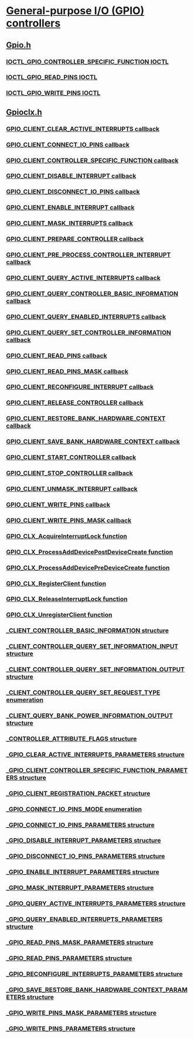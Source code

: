 # [General-purpose I/O (GPIO) controllers](index.md)
## [Gpio.h](../gpio/index.md)
### [IOCTL_GPIO_CONTROLLER_SPECIFIC_FUNCTION IOCTL](../gpio/ni-gpio-ioctl_gpio_controller_specific_function.md)
### [IOCTL_GPIO_READ_PINS IOCTL](../gpio/ni-gpio-ioctl_gpio_read_pins.md)
### [IOCTL_GPIO_WRITE_PINS IOCTL](../gpio/ni-gpio-ioctl_gpio_write_pins.md)
## [Gpioclx.h](../gpioclx/index.md)
### [GPIO_CLIENT_CLEAR_ACTIVE_INTERRUPTS callback](../gpioclx/nc-gpioclx-gpio_client_clear_active_interrupts.md)
### [GPIO_CLIENT_CONNECT_IO_PINS callback](../gpioclx/nc-gpioclx-gpio_client_connect_io_pins.md)
### [GPIO_CLIENT_CONTROLLER_SPECIFIC_FUNCTION callback](../gpioclx/nc-gpioclx-gpio_client_controller_specific_function.md)
### [GPIO_CLIENT_DISABLE_INTERRUPT callback](../gpioclx/nc-gpioclx-gpio_client_disable_interrupt.md)
### [GPIO_CLIENT_DISCONNECT_IO_PINS callback](../gpioclx/nc-gpioclx-gpio_client_disconnect_io_pins.md)
### [GPIO_CLIENT_ENABLE_INTERRUPT callback](../gpioclx/nc-gpioclx-gpio_client_enable_interrupt.md)
### [GPIO_CLIENT_MASK_INTERRUPTS callback](../gpioclx/nc-gpioclx-gpio_client_mask_interrupts.md)
### [GPIO_CLIENT_PREPARE_CONTROLLER callback](../gpioclx/nc-gpioclx-gpio_client_prepare_controller.md)
### [GPIO_CLIENT_PRE_PROCESS_CONTROLLER_INTERRUPT callback](../gpioclx/nc-gpioclx-gpio_client_pre_process_controller_interrupt.md)
### [GPIO_CLIENT_QUERY_ACTIVE_INTERRUPTS callback](../gpioclx/nc-gpioclx-gpio_client_query_active_interrupts.md)
### [GPIO_CLIENT_QUERY_CONTROLLER_BASIC_INFORMATION callback](../gpioclx/nc-gpioclx-gpio_client_query_controller_basic_information.md)
### [GPIO_CLIENT_QUERY_ENABLED_INTERRUPTS callback](../gpioclx/nc-gpioclx-gpio_client_query_enabled_interrupts.md)
### [GPIO_CLIENT_QUERY_SET_CONTROLLER_INFORMATION callback](../gpioclx/nc-gpioclx-gpio_client_query_set_controller_information.md)
### [GPIO_CLIENT_READ_PINS callback](../gpioclx/nc-gpioclx-gpio_client_read_pins.md)
### [GPIO_CLIENT_READ_PINS_MASK callback](../gpioclx/nc-gpioclx-gpio_client_read_pins_mask.md)
### [GPIO_CLIENT_RECONFIGURE_INTERRUPT callback](../gpioclx/nc-gpioclx-gpio_client_reconfigure_interrupt.md)
### [GPIO_CLIENT_RELEASE_CONTROLLER callback](../gpioclx/nc-gpioclx-gpio_client_release_controller.md)
### [GPIO_CLIENT_RESTORE_BANK_HARDWARE_CONTEXT callback](../gpioclx/nc-gpioclx-gpio_client_restore_bank_hardware_context.md)
### [GPIO_CLIENT_SAVE_BANK_HARDWARE_CONTEXT callback](../gpioclx/nc-gpioclx-gpio_client_save_bank_hardware_context.md)
### [GPIO_CLIENT_START_CONTROLLER callback](../gpioclx/nc-gpioclx-gpio_client_start_controller.md)
### [GPIO_CLIENT_STOP_CONTROLLER callback](../gpioclx/nc-gpioclx-gpio_client_stop_controller.md)
### [GPIO_CLIENT_UNMASK_INTERRUPT callback](../gpioclx/nc-gpioclx-gpio_client_unmask_interrupt.md)
### [GPIO_CLIENT_WRITE_PINS callback](../gpioclx/nc-gpioclx-gpio_client_write_pins.md)
### [GPIO_CLIENT_WRITE_PINS_MASK callback](../gpioclx/nc-gpioclx-gpio_client_write_pins_mask.md)
### [GPIO_CLX_AcquireInterruptLock function](../gpioclx/nf-gpioclx-gpio_clx_acquireinterruptlock.md)
### [GPIO_CLX_ProcessAddDevicePostDeviceCreate function](../gpioclx/nf-gpioclx-gpio_clx_processadddevicepostdevicecreate.md)
### [GPIO_CLX_ProcessAddDevicePreDeviceCreate function](../gpioclx/nf-gpioclx-gpio_clx_processadddevicepredevicecreate.md)
### [GPIO_CLX_RegisterClient function](../gpioclx/nf-gpioclx-gpio_clx_registerclient.md)
### [GPIO_CLX_ReleaseInterruptLock function](../gpioclx/nf-gpioclx-gpio_clx_releaseinterruptlock.md)
### [GPIO_CLX_UnregisterClient function](../gpioclx/nf-gpioclx-gpio_clx_unregisterclient.md)
### [_CLIENT_CONTROLLER_BASIC_INFORMATION structure](../gpioclx/ns-gpioclx-_client_controller_basic_information.md)
### [_CLIENT_CONTROLLER_QUERY_SET_INFORMATION_INPUT structure](../gpioclx/ns-gpioclx-_client_controller_query_set_information_input.md)
### [_CLIENT_CONTROLLER_QUERY_SET_INFORMATION_OUTPUT structure](../gpioclx/ns-gpioclx-_client_controller_query_set_information_output.md)
### [_CLIENT_CONTROLLER_QUERY_SET_REQUEST_TYPE enumeration](../gpioclx/ne-gpioclx-_client_controller_query_set_request_type.md)
### [_CLIENT_QUERY_BANK_POWER_INFORMATION_OUTPUT structure](../gpioclx/ns-gpioclx-_client_query_bank_power_information_output.md)
### [_CONTROLLER_ATTRIBUTE_FLAGS structure](../gpioclx/ns-gpioclx-_controller_attribute_flags.md)
### [_GPIO_CLEAR_ACTIVE_INTERRUPTS_PARAMETERS structure](../gpioclx/ns-gpioclx-_gpio_clear_active_interrupts_parameters.md)
### [_GPIO_CLIENT_CONTROLLER_SPECIFIC_FUNCTION_PARAMETERS structure](../gpioclx/ns-gpioclx-_gpio_client_controller_specific_function_parameters.md)
### [_GPIO_CLIENT_REGISTRATION_PACKET structure](../gpioclx/ns-gpioclx-_gpio_client_registration_packet.md)
### [_GPIO_CONNECT_IO_PINS_MODE enumeration](../gpioclx/ne-gpioclx-_gpio_connect_io_pins_mode.md)
### [_GPIO_CONNECT_IO_PINS_PARAMETERS structure](../gpioclx/ns-gpioclx-_gpio_connect_io_pins_parameters.md)
### [_GPIO_DISABLE_INTERRUPT_PARAMETERS structure](../gpioclx/ns-gpioclx-_gpio_disable_interrupt_parameters.md)
### [_GPIO_DISCONNECT_IO_PINS_PARAMETERS structure](../gpioclx/ns-gpioclx-_gpio_disconnect_io_pins_parameters.md)
### [_GPIO_ENABLE_INTERRUPT_PARAMETERS structure](../gpioclx/ns-gpioclx-_gpio_enable_interrupt_parameters.md)
### [_GPIO_MASK_INTERRUPT_PARAMETERS structure](../gpioclx/ns-gpioclx-_gpio_mask_interrupt_parameters.md)
### [_GPIO_QUERY_ACTIVE_INTERRUPTS_PARAMETERS structure](../gpioclx/ns-gpioclx-_gpio_query_active_interrupts_parameters.md)
### [_GPIO_QUERY_ENABLED_INTERRUPTS_PARAMETERS structure](../gpioclx/ns-gpioclx-_gpio_query_enabled_interrupts_parameters.md)
### [_GPIO_READ_PINS_MASK_PARAMETERS structure](../gpioclx/ns-gpioclx-_gpio_read_pins_mask_parameters.md)
### [_GPIO_READ_PINS_PARAMETERS structure](../gpioclx/ns-gpioclx-_gpio_read_pins_parameters.md)
### [_GPIO_RECONFIGURE_INTERRUPTS_PARAMETERS structure](../gpioclx/ns-gpioclx-_gpio_reconfigure_interrupts_parameters.md)
### [_GPIO_SAVE_RESTORE_BANK_HARDWARE_CONTEXT_PARAMETERS structure](../gpioclx/ns-gpioclx-_gpio_save_restore_bank_hardware_context_parameters.md)
### [_GPIO_WRITE_PINS_MASK_PARAMETERS structure](../gpioclx/ns-gpioclx-_gpio_write_pins_mask_parameters.md)
### [_GPIO_WRITE_PINS_PARAMETERS structure](../gpioclx/ns-gpioclx-_gpio_write_pins_parameters.md)
